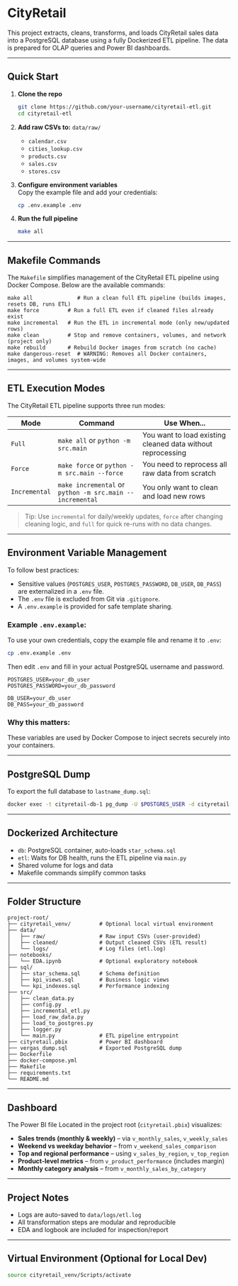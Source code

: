 # CityRetail

This project extracts, cleans, transforms, and loads CityRetail sales data into a PostgreSQL database using a fully Dockerized ETL pipeline. The data is prepared for OLAP queries and Power BI dashboards.

---

## Quick Start

1. **Clone the repo**
    ```bash
    git clone https://github.com/your-username/cityretail-etl.git
    cd cityretail-etl
    ```

2. **Add raw CSVs to:** `data/raw/`
    - `calendar.csv`
    - `cities_lookup.csv`
    - `products.csv`
    - `sales.csv`
    - `stores.csv`

3. **Configure environment variables**  
   Copy the example file and add your credentials:
    ```bash
    cp .env.example .env
    ```

4. **Run the full pipeline**
    ```bash
    make all
    ```

---


## Makefile Commands

The `Makefile` simplifies management of the CityRetail ETL pipeline using Docker Compose. Below are the available commands:

```make
make all              # Run a clean full ETL pipeline (builds images, resets DB, runs ETL)
make force         # Run a full ETL even if cleaned files already exist
make incremental   # Run the ETL in incremental mode (only new/updated rows)
make clean         # Stop and remove containers, volumes, and network (project only)
make rebuild       # Rebuild Docker images from scratch (no cache)
make dangerous-reset  # WARNING: Removes all Docker containers, images, and volumes system-wide
```

---

## ETL Execution Modes

The CityRetail ETL pipeline supports three run modes:

| **Mode**        | **Command**                        | **Use When...**                                     |
|------------------|------------------------------------|-----------------------------------------------------|
| `Full`           | `make all` or `python -m src.main`   | You want to load existing cleaned data without reprocessing |
| `Force`          | `make force` or `python -m src.main --force`  | You need to reprocess all raw data from scratch     |
| `Incremental`    | `make incremental` or `python -m src.main --incremental` | You only want to clean and load new rows           |

> Tip: Use `incremental` for daily/weekly updates, `force` after changing cleaning logic, and `full` for quick re-runs with no data changes.

---

## Environment Variable Management

To follow best practices:

- Sensitive values (`POSTGRES_USER`, `POSTGRES_PASSWORD`, `DB_USER`, `DB_PASS`) are externalized in a `.env` file.
- The `.env` file is excluded from Git via `.gitignore`.
- A `.env.example` is provided for safe template sharing.

### Example `.env.example`:

To use your own credentials, copy the example file and rename it to `.env`:

```bash
cp .env.example .env
```

Then edit `.env` and fill in your actual PostgreSQL username and password.

```env
POSTGRES_USER=your_db_user
POSTGRES_PASSWORD=your_db_password

DB_USER=your_db_user
DB_PASS=your_db_password
```

### Why this matters:
These variables are used by Docker Compose to inject secrets securely into your containers.

---


## PostgreSQL Dump

To export the full database to `lastname_dump.sql`:

```bash
docker exec -t cityretail-db-1 pg_dump -U $POSTGRES_USER -d cityretail > lastname_dump.sql
```

---

## Dockerized Architecture

- `db`: PostgreSQL container, auto-loads `star_schema.sql`
- `etl`: Waits for DB health, runs the ETL pipeline via `main.py`
- Shared volume for logs and data
- Makefile commands simplify common tasks

---

## Folder Structure

```
project-root/
├── cityretail_venv/         # Optional local virtual environment
├── data/
│   ├── raw/                 # Raw input CSVs (user-provided)
│   ├── cleaned/             # Output cleaned CSVs (ETL result)
│   └── logs/                # Log files (etl.log)
├── notebooks/
│   └── EDA.ipynb            # Optional exploratory notebook
├── sql/
│   ├── star_schema.sql      # Schema definition
│   ├── kpi_views.sql        # Business logic views
│   └── kpi_indexes.sql      # Performance indexing
├── src/
│   ├── clean_data.py
│   ├── config.py
│   ├── incremental_etl.py
│   ├── load_raw_data.py
│   ├── load_to_postgres.py
│   ├── logger.py
│   └── main.py              # ETL pipeline entrypoint
├── cityretail.pbix          # Power BI dashboard
├── vergas_dump.sql          # Exported PostgreSQL dump
├── Dockerfile
├── docker-compose.yml
├── Makefile
├── requirements.txt
└── README.md
```

---

## Dashboard

The Power BI file Located in the project root (`cityretail.pbix`) visualizes:
- **Sales trends (monthly & weekly)** – via `v_monthly_sales`, `v_weekly_sales`
- **Weekend vs weekday behavior** – from `v_weekend_sales_comparison`
- **Top and regional performance** – using `v_sales_by_region`, `v_top_region`
- **Product-level metrics** – from `v_product_performance` (includes margin)
- **Monthly category analysis** – from `v_monthly_sales_by_category`

---

## Project Notes

- Logs are auto-saved to `data/logs/etl.log`
- All transformation steps are modular and reproducible
- EDA and logbook are included for inspection/report

---

## Virtual Environment (Optional for Local Dev)

```bash
source cityretail_venv/Scripts/activate
```
